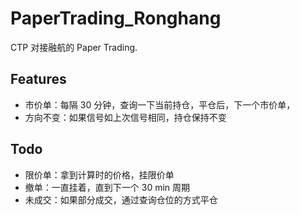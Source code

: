 # PaperTrading_Ronghang

CTP 对接融航的 Paper Trading.

## Features

- 市价单：每隔 30 分钟，查询一下当前持仓，平仓后，下一个市价单，
- 方向不变：如果信号如上次信号相同，持仓保持不变

## Todo

- 限价单：拿到计算时的价格，挂限价单
- 撤单：一直挂着，直到下一个 30 min 周期
- 未成交：如果部分成交，通过查询仓位的方式平仓